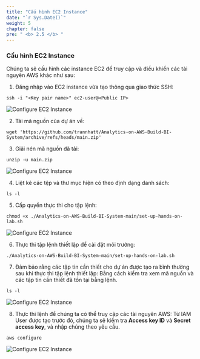 ```yaml
---
title: "Cấu hình EC2 Instance"
date: "`r Sys.Date()`"
weight: 5
chapter: false
pre: " <b> 2.5 </b> "
---
```


### Cấu hình EC2 Instance

Chúng ta sẽ cấu hình các instance EC2 để truy cập và điều khiển các tài nguyên AWS khác như sau:

1. Đăng nhập vào EC2 instance vừa tạo thông qua giao thức SSH:

```shell script
ssh -i "<Key pair name>" ec2-user@<Public IP>
```

![Configure EC2 Instance](/ws2-bussiness-intelligence-system-aws/images/2.5-configureEC2Instance/0001-configureec2instance.png?featherlight=false&width=70pc)

2. Tải mã nguồn của dự án về:

```shell script
wget 'https://github.com/trannhatt/Analytics-on-AWS-Build-BI-System/archive/refs/heads/main.zip'
```

3. Giải nén mã nguồn đã tải:

```shell script
unzip -u main.zip
```

![Configure EC2 Instance](/ws2-bussiness-intelligence-system-aws/images/2.5-configureEC2Instance/0002-configureec2instance.png?featherlight=false&width=70pc)

4. Liệt kê các tệp và thư mục hiện có theo định dạng danh sách:

```shell script
ls -l
```

5. Cấp quyền thực thi cho tập lệnh:

```shell script
chmod +x ./Analytics-on-AWS-Build-BI-System-main/set-up-hands-on-lab.sh
```

![Configure EC2 Instance](/ws2-bussiness-intelligence-system-aws/images/2.5-configureEC2Instance/0003-configureec2instance.png?featherlight=false&width=70pc)

6. Thực thi tập lệnh thiết lập để cài đặt môi trường:

```shell script
./Analytics-on-AWS-Build-BI-System-main/set-up-hands-on-lab.sh
```

7. Đảm bảo rằng các tập tin cần thiết cho dự án được tạo ra bình thường sau khi thực thi tập lệnh thiết lập: Bằng cách kiểm tra xem mã nguồn và các tập tin cần thiết đã tồn tại bằng lệnh.

```shell script
ls -l
```

![Configure EC2 Instance](/ws2-bussiness-intelligence-system-aws/images/2.5-configureEC2Instance/0004-configureec2instance.png?featherlight=false&width=70pc)

8. Thực thi lệnh để chúng ta có thể truy cập các tài nguyên AWS: Từ IAM User được tạo trước đó, chúng ta sẽ kiểm tra **Access key ID** và **Secret access key**, và nhập chúng theo yêu cầu.

```shell script
aws configure
```

![Configure EC2 Instance](/ws2-bussiness-intelligence-system-aws/images/2.5-configureEC2Instance/0005-configureec2instance.png?featherlight=false&width=70pc)
